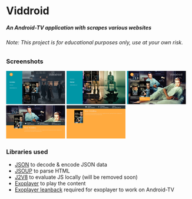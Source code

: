 # Viddroid

##### An Android-TV application with scrapes various websites

###### Note: This project is for educational purposes only, use at your own risk.

### Screenshots

[<img alt="Main menu" src="images/Screenshot_1632765772.png" width="160"/>](images/Screenshot_1632765772.png)
[<img src="images/Screenshot_1632765820.png" width=160>](images/Screenshot_1632765820.png)
[<img src="images/Screenshot_1632765827.png" width=160>](images/Screenshot_1632765827.png)
[<img alt="Inner menu" src="images/Screenshot_1632765835.png" width="160"/>](images/Screenshot_1632765835.png)
[<img src="images/Screenshot_1632765841.png" width=160>](images/Screenshot_1632765841.png)

### Libraries used

- [JSON](https://mvnrepository.com/artifact/org.json/json) to decode & encode JSON data
- [JSOUP](https://mvnrepository.com/artifact/org.jsoup/jsoup) to parse HTML
- [J2V8](https://mvnrepository.com/artifact/com.eclipsesource.j2v8/j2v8) to evaluate JS locally (will be removed soon)
- [Exoplayer](https://github.com/google/ExoPlayer) to play the content
- [Exoplayer leanback]() required for exoplayer to work on Android-TV